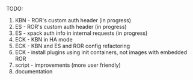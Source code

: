 TODO:
1. KBN - ROR's custom auth header (in progress)
2. ES - ROR's custom auth header (in progress)
3. ES - xpack auth info in internal requests (in progress)
4. ECK - KBN in HA mode
5. ECK - KBN and ES and ROR config refactoring
6. ECK - install plugins using init containers, not images with embedded ROR 
7. script - improvements (more user friendly)
8. documentation
